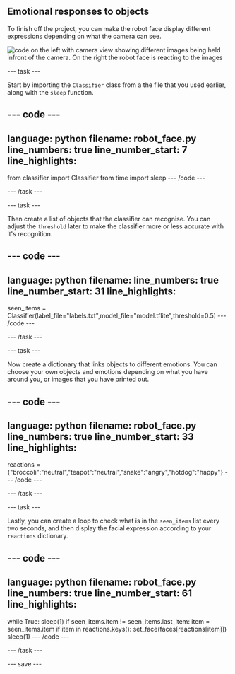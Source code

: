 ## Emotional responses to objects

To finish off the project, you can make the robot face display different expressions depending on what the camera can see.

![code on the left with camera view showing different images being held infront of the camera. On the right the robot face is reacting to the images](images/completed_project.gif)

--- task ---

Start by importing the `Classifier` class from a the file that you used earlier, along with the `sleep` function.

--- code ---
---
language: python
filename: robot_face.py
line_numbers: true
line_number_start: 7
line_highlights: 
---
from classifier import Classifier
from time import sleep
--- /code ---

--- /task ---

--- task ---

Then create a list of objects that the classifier can recognise. You can adjust the `threshold` later to make the classifier more or less accurate with it's recognition.

--- code ---
---
language: python
filename: 
line_numbers: true
line_number_start: 31
line_highlights: 
---

seen_items = Classifier(label_file="labels.txt",model_file="model.tflite",threshold=0.5)
--- /code ---

--- /task ---

--- task ---

Now create a dictionary that links objects to different emotions. You can choose your own objects and emotions depending on what you have around you, or images that you have printed out.

--- code ---
---
language: python
filename: robot_face.py
line_numbers: true
line_number_start: 33
line_highlights: 
---

reactions = {"broccoli":"neutral","teapot":"neutral","snake":"angry","hotdog":"happy"}
--- /code ---

--- /task ---

--- task ---

Lastly, you can create a loop to check what is in the `seen_items` list every two seconds, and then display the facial expression according to your `reactions` dictionary.

--- code ---
---
language: python
filename: robot_face.py
line_numbers: true
line_number_start: 61
line_highlights: 
---
while True:
    sleep(1)
    if seen_items.item != seen_items.last_item:
        item = seen_items.item
        if item in reactions.keys():
            set_face(faces[reactions[item]])
    sleep(1)
--- /code ---

--- /task ---

--- save ---